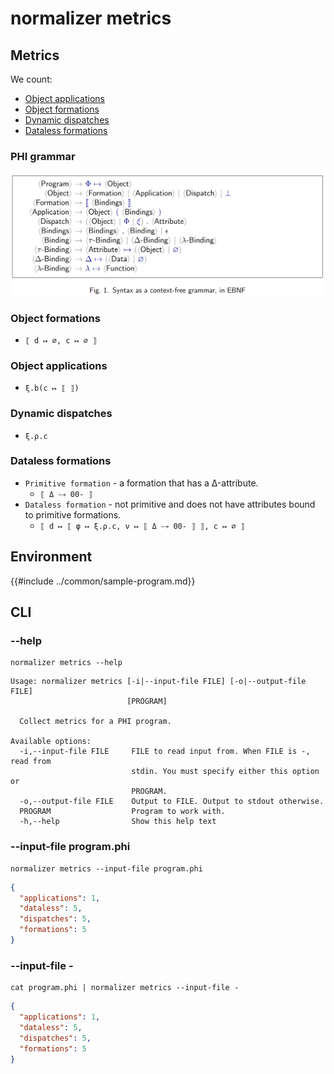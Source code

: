 # normalizer metrics

## Metrics

We count:

- [Object applications](#object-applications)
- [Object formations](#object-formations)
- [Dynamic dispatches](#dynamic-dispatches)
- [Dataless formations](#dataless-formations)

### PHI grammar

![phi-grammar](../media/phi-grammar.png)

### Object formations

- `⟦ d ↦ ∅, c ↦ ∅ ⟧`

### Object applications

- `ξ.b(c ↦ ⟦ ⟧)`

### Dynamic dispatches

- `ξ.ρ.c`

### Dataless formations

- `Primitive formation` - a formation that has a Δ-attribute.
  - `⟦ Δ ⤍ 00- ⟧`
- `Dataless formation` - not primitive and does not have attributes bound to primitive formations.
  - `⟦ d ↦ ⟦ φ ↦ ξ.ρ.c, ν ↦ ⟦ Δ ⤍ 00- ⟧ ⟧, c ↦ ∅ ⟧`

## Environment

{{#include ../common/sample-program.md}}

## CLI

### --help

```$ as console
normalizer metrics --help
```

```console
Usage: normalizer metrics [-i|--input-file FILE] [-o|--output-file FILE]
                          [PROGRAM]

  Collect metrics for a PHI program.

Available options:
  -i,--input-file FILE     FILE to read input from. When FILE is -, read from
                           stdin. You must specify either this option or
                           PROGRAM.
  -o,--output-file FILE    Output to FILE. Output to stdout otherwise.
  PROGRAM                  Program to work with.
  -h,--help                Show this help text
```

### --input-file program.phi

```$ as json
normalizer metrics --input-file program.phi
```

```json
{
  "applications": 1,
  "dataless": 5,
  "dispatches": 5,
  "formations": 5
}
```

### --input-file -

```$ as json
cat program.phi | normalizer metrics --input-file -
```

```json
{
  "applications": 1,
  "dataless": 5,
  "dispatches": 5,
  "formations": 5
}
```
